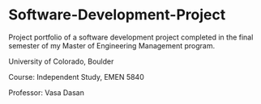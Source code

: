 # Software-Development-Project

Project portfolio of a software development project completed in the final semester of my Master of Engineering Management program.

University of Colorado, Boulder

Course: Independent Study, EMEN 5840

Professor: Vasa Dasan
